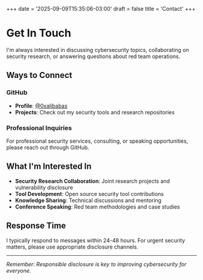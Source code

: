 +++
date = '2025-09-09T15:35:06-03:00'
draft = false
title = 'Contact'
+++

# Get In Touch

I'm always interested in discussing cybersecurity topics, collaborating on security research, or answering questions about red team operations.

## Ways to Connect

### GitHub
- **Profile**: [@0xalibabas](https://github.com/0xalibabas)
- **Projects**: Check out my security tools and research repositories

### Professional Inquiries
For professional security services, consulting, or speaking opportunities, please reach out through GitHub.

## What I'm Interested In

- **Security Research Collaboration**: Joint research projects and vulnerability disclosure
- **Tool Development**: Open source security tool contributions
- **Knowledge Sharing**: Technical discussions and mentoring
- **Conference Speaking**: Red team methodologies and case studies

## Response Time

I typically respond to messages within 24-48 hours. For urgent security matters, please use appropriate disclosure channels.

---

*Remember: Responsible disclosure is key to improving cybersecurity for everyone.*
